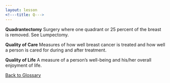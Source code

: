 ```yaml
---
layout: lesson
<!---title: Q--->
---
```


<a name="top"></a>

**Quadrantectomy** 
Surgery where one quadrant or 25 percent of the breast is removed. See Lumpectomy.

**Quality of Care** 
Measures of how well breast cancer is treated and how well a person is cared for during and after treatment.

**Quality of Life** 
A measure of a person’s well-being and his/her overall enjoyment of life.

<!--a href="#top">Back to top of page</a-->
<a href="https://scnslabutsa.github.io/myhthelperEduContent/Glossary/index.html">Back to Glossary</a>
